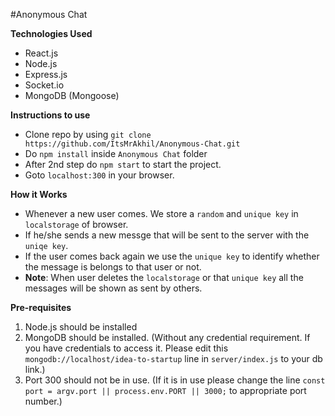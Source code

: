 #Anonymous Chat

**Technologies Used**

 - React.js
 - Node.js
 - Express.js
 - Socket.io
 - MongoDB (Mongoose)

**Instructions to use**

 - Clone repo by using `git clone https://github.com/ItsMrAkhil/Anonymous-Chat.git`
 - Do `npm install` inside `Anonymous Chat` folder
 - After 2nd step do `npm start` to start the project.
 - Goto `localhost:300` in your browser.

**How it Works**

 - Whenever a new user comes. We store a `random` and `unique key` in `localstorage` of browser.
 - If he/she sends a new messge that will be sent to the server with the `uniqe key`.
 - If the user comes back again we use the `unique key` to identify whether the message is belongs to that user or not.
 - **Note**: When user deletes the `localstorage` or that `unique key` all the messages will be shown as sent by others.

**Pre-requisites**

 1. Node.js should be installed
 2. MongoDB should be installed. (Without any credential requirement. If you have credentials to access it. Please edit this `mongodb://localhost/idea-to-startup` line in `server/index.js` to your db link.)
 3. Port 300 should not be in use. (If it is in use please change the line `const port = argv.port || process.env.PORT || 3000;` to appropriate port number.)
